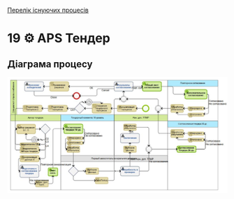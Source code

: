 ﻿[Перелік існуючих процесів](../../README.md)
# 19 ⚙ APS Тендер

## Діаграма процесу
![P19_Diagram](./Images/P19_Diagram.png)